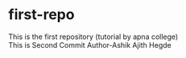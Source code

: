 # first-repo
This is the first repository (tutorial by apna college)
<br>
This is Second Commit Author-Ashik Ajith Hegde
